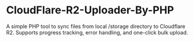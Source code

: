 # CloudFlare-R2-Uploader-By-PHP
A simple PHP tool to sync files from local /storage directory to Cloudflare R2. Supports progress tracking, error handling, and one-click bulk upload.
